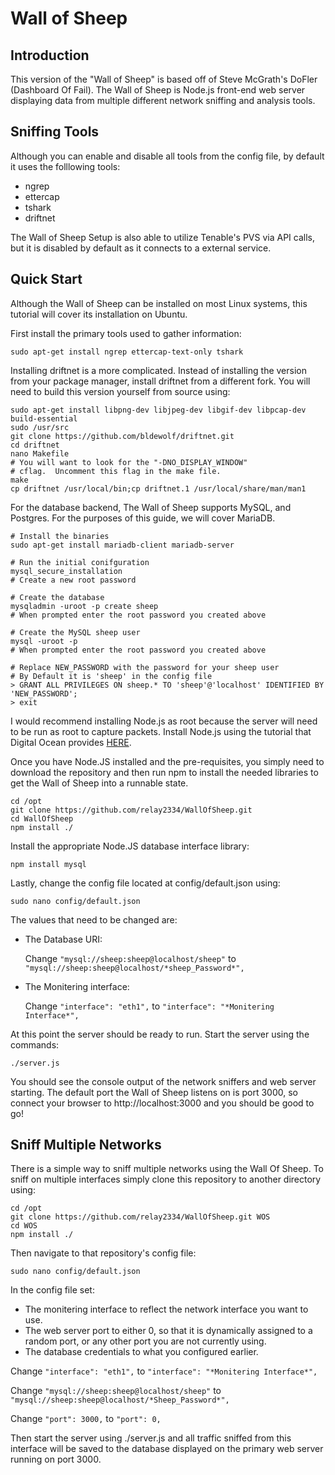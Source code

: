 # Wall of Sheep

## Introduction

This version of the "Wall of Sheep" is based off of Steve McGrath's DoFler (Dashboard Of Fail). The Wall of Sheep is Node.js front-end web server displaying data from multiple different network sniffing and analysis tools.

## Sniffing Tools

Although you can enable and disable all tools from the config file, by default it uses the folllowing tools:

* ngrep
* ettercap 
* tshark
* driftnet

The Wall of Sheep Setup is also able to utilize Tenable's PVS via API calls, but it is disabled by default as it connects to a external service.

## Quick Start

Although the Wall of Sheep can be installed on most Linux systems, this tutorial will cover its installation on Ubuntu.

First install the primary tools used to gather information:

````
sudo apt-get install ngrep ettercap-text-only tshark
````
Installing driftnet is a more complicated. Instead of installing the version from your package manager, install driftnet from a different fork. You will need to build this version yourself from source using:

````
sudo apt-get install libpng-dev libjpeg-dev libgif-dev libpcap-dev build-essential
sudo /usr/src 
git clone https://github.com/bldewolf/driftnet.git 
cd driftnet 
nano Makefile 
# You will want to look for the "-DNO_DISPLAY_WINDOW"
# cflag.  Uncomment this flag in the make file.
make 
cp driftnet /usr/local/bin;cp driftnet.1 /usr/local/share/man/man1
````


For the database backend, The Wall of Sheep supports MySQL, and Postgres.  For the purposes of this guide, we will cover MariaDB.

````
# Install the binaries
sudo apt-get install mariadb-client mariadb-server

# Run the initial conifguration 
mysql_secure_installation
# Create a new root password

# Create the database 
mysqladmin -uroot -p create sheep 
# When prompted enter the root password you created above

# Create the MySQL sheep user 
mysql -uroot -p
# When prompted enter the root password you created above

# Replace NEW_PASSWORD with the password for your sheep user
# By Default it is 'sheep' in the config file
> GRANT ALL PRIVILEGES ON sheep.* TO 'sheep'@'localhost' IDENTIFIED BY 'NEW_PASSWORD';
> exit 
````

I would recommend installing Node.js as root because the server will need to be run as root to capture packets. Install Node.js using the tutorial that Digital Ocean provides [HERE](https://www.digitalocean.com/community/tutorials/how-to-install-node-js-on-an-ubuntu-14-04-server#how-to-install-using-nvm).

Once you have Node.JS installed and the pre-requisites, you simply need to download the repository and then run npm to install the needed libraries to get the Wall of Sheep into a runnable state.

````
cd /opt 
git clone https://github.com/relay2334/WallOfSheep.git
cd WallOfSheep 
npm install ./
````

Install the appropriate Node.JS database interface library: 

````
npm install mysql 
````

Lastly, change the config file located at config/default.json using:
````
sudo nano config/default.json
````
The values that need to be changed are:

* The Database URI: 

     Change ````"mysql://sheep:sheep@localhost/sheep"```` to ````"mysql://sheep:sheep@localhost/*sheep_Password*",````

* The Monitering interface:

    Change ````"interface": "eth1",```` to ````"interface": "*Monitering Interface*",````


At this point the server should be ready to run. Start the server using the commands:
````
./server.js 
````

You should see the console output of the network sniffers and web server starting. The default port the Wall of Sheep listens on is port 3000, so connect your browser to http://localhost:3000 and you should be good to go!

## Sniff Multiple Networks

There is a simple way to sniff multiple networks using the Wall Of Sheep. To sniff on multiple interfaces simply clone this repository to another directory using:

````
cd /opt 
git clone https://github.com/relay2334/WallOfSheep.git WOS
cd WOS
npm install ./
````
Then navigate to that repository's config file:

````
sudo nano config/default.json
````

In the config file set: 
* The monitering interface to reflect the network interface you want to use.
* The web server port to either 0, so that it is dynamically assigned to a random port, or any other port you are not currently using.
* The database credentials to what you configured earlier. 

Change  ````"interface": "eth1",````  to  ````"interface": "*Monitering Interface*",````

Change  ````"mysql://sheep:sheep@localhost/sheep"````  to  ````"mysql://sheep:sheep@localhost/*Sheep_Password*",````

Change  ````"port": 3000,````  to  ````"port": 0,````

Then start the server using ./server.js and all traffic sniffed from this interface will be saved to the database displayed on the primary web server running on port 3000.

